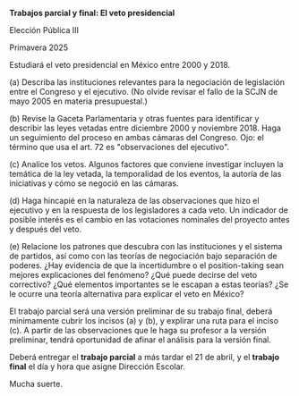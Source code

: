 **Trabajos parcial y final: El veto presidencial**

Elección Pública III

Primavera 2025

Estudiará el veto presidencial en México entre 2000 y 2018.

(a) Describa las instituciones relevantes para la negociación de legislación entre el Congreso y el ejecutivo. (No olvide revisar el fallo de la SCJN de mayo 2005 en materia presupuestal.)

(b) Revise la Gaceta Parlamentaria y otras fuentes para identificar y describir las leyes vetadas entre diciembre 2000 y noviembre 2018. Haga un seguimiento del proceso en ambas cámaras del Congreso. Ojo: el término que usa el art. 72 es "observaciones del ejecutivo".

(c) Analice los vetos. Algunos factores que conviene investigar incluyen la temática de la ley vetada, la temporalidad de los eventos, la autoría de las iniciativas y cómo se negoció en las cámaras.

(d) Haga hincapié en la naturaleza de las observaciones que hizo el ejecutivo y en la respuesta de los legisladores a cada veto. Un indicador de posible interés es el cambio en las votaciones nominales del proyecto antes y después del veto.

(e) Relacione los patrones que descubra con las instituciones y el sistema de partidos, así como con las teorías de negociación bajo separación de poderes. ¿Hay evidencia de que la incertidumbre o el position-taking sean mejores explicaciones del fenómeno? ¿Qué puede decirse del veto correctivo? ¿Qué elementos importantes se le escapan a estas teorías? ¿Se le ocurre una teoría alternativa para explicar el veto en México?

El trabajo parcial será una versión preliminar de su trabajo final, deberá mínimamente cubrir los incisos (a) y (b), y explirar una ruta para el inciso (c). A partir de las observaciones que le haga su profesor a la versión preliminar, tendrá oportunidad de afinar el análisis para la versión final.

Deberá entregar el **trabajo parcial** a más tardar el 21 de abril, y el **trabajo final** el día y hora que asigne Dirección Escolar.

Mucha suerte.
